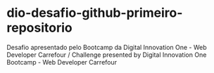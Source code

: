 # dio-desafio-github-primeiro-repositorio
Desafio apresentado pelo Bootcamp da Digital Innovation One - Web Developer Carrefour / Challenge presented by Digital Innovation One Bootcamp - Web Developer Carrefour

